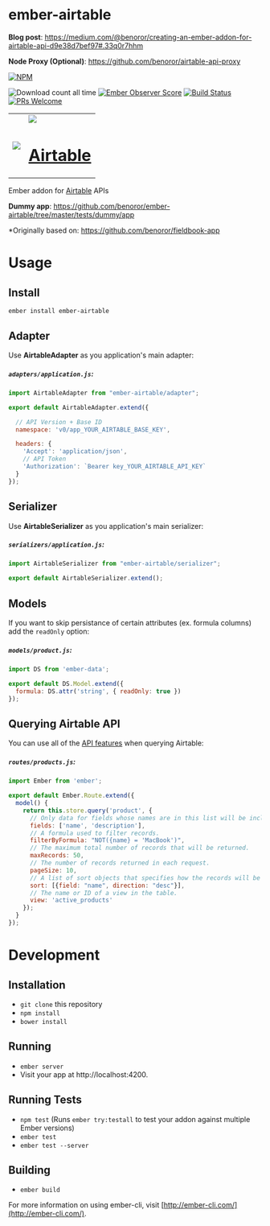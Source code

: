 # ember-airtable

**Blog post**: https://medium.com/@benoror/creating-an-ember-addon-for-airtable-api-d9e38d7bef97#.33q0r7hhm

**Node Proxy (Optional)**: https://github.com/benoror/airtable-api-proxy

[![NPM](https://nodei.co/npm/ember-airtable.png)](https://npmjs.org/package/ember-airtable)

![Download count all time](https://img.shields.io/npm/dt/ember-airtable.svg) [![Ember Observer Score](https://emberobserver.com/badges/ember-airtable.svg)](https://emberobserver.com/addons/ember-airtable) [![Build Status](https://travis-ci.org/benoror/ember-airtable.svg?branch=master)](https://travis-ci.org/benoror/ember-airtable) [![PRs Welcome](https://img.shields.io/badge/PRs-welcome-brightgreen.svg?style=flat-square)](http://makeapullrequest.com)

<table>
  <tr>
    <td>
      <img src="https://cloud.githubusercontent.com/assets/119117/14939460/966c23d0-0f0d-11e6-89b1-59d673ac28ee.png" />
    </td>
    <td>
      <img src="https://cloud.githubusercontent.com/assets/119117/14939463/ad25f15a-0f0d-11e6-9a12-53889f893ccc.png" />
      <h1 align="center"><a href="https://airtable.com">Airtable</a></h1>
    </td>
  </tr>
</table>

Ember addon for [Airtable](https://airtable.com/) APIs

**Dummy app**: https://github.com/benoror/ember-airtable/tree/master/tests/dummy/app

*Originally based on: https://github.com/benoror/fieldbook-app

# Usage

## Install

```
ember install ember-airtable
```

## Adapter

Use **AirtableAdapter** as you application's main adapter:

##### **`adapters/application.js`**:

```JavaScript
import AirtableAdapter from "ember-airtable/adapter";

export default AirtableAdapter.extend({

  // API Version + Base ID
  namespace: 'v0/app_YOUR_AIRTABLE_BASE_KEY',

  headers: {
    'Accept': 'application/json',
    // API Token
    'Authorization': `Bearer key_YOUR_AIRTABLE_API_KEY`
  }
});

```

## Serializer

Use **AirtableSerializer** as you application's main serializer:

##### **`serializers/application.js`**:

```JavaScript
import AirtableSerializer from "ember-airtable/serializer";

export default AirtableSerializer.extend();

```

## Models

If you want to skip persistance of certain attributes (ex. formula columns) add the `readOnly` option:

##### **`models/product.js`**:

```JavaScript
import DS from 'ember-data';

export default DS.Model.extend({
  formula: DS.attr('string', { readOnly: true })
});

```

## Querying Airtable API

You can use all of the [API features](https://airtable.com/api) when querying Airtable:

##### **`routes/products.js`**:

```JavaScript
import Ember from 'ember';

export default Ember.Route.extend({
  model() {
    return this.store.query('product', {
      // Only data for fields whose names are in this list will be included in the records.
      fields: ['name', 'description'],
      // A formula used to filter records.
      filterByFormula: "NOT({name} = 'MacBook')",
      // The maximum total number of records that will be returned.
      maxRecords: 50,
      // The number of records returned in each request.
      pageSize: 10,
      // A list of sort objects that specifies how the records will be ordered.
      sort: [{field: "name", direction: "desc"}],
      // The name or ID of a view in the table. 
      view: 'active_products'
    });
  }
});
```

# Development

## Installation

* `git clone` this repository
* `npm install`
* `bower install`

## Running

* `ember server`
* Visit your app at http://localhost:4200.

## Running Tests

* `npm test` (Runs `ember try:testall` to test your addon against multiple Ember versions)
* `ember test`
* `ember test --server`

## Building

* `ember build`

For more information on using ember-cli, visit [http://ember-cli.com/](http://ember-cli.com/).
